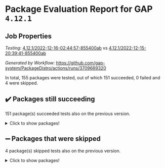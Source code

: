# Package Evaluation Report for GAP `4.12.1`

## Job Properties

*Testing:* [4.12.1/2022-12-16-02:44:57-855400ab](https://github.com/gap-system/PackageDistro/blob/data/reports/4.12.1/2022-12-16-02:44:57-855400ab) vs [4.12.1/2022-12-15-20:39:41-855400ab](https://github.com/gap-system/PackageDistro/blob/data/reports/4.12.1/2022-12-15-20:39:41-855400ab)

*Generated by Workflow:* https://github.com/gap-system/PackageDistro/actions/runs/3709669320

In total, 155 packages were tested, out of which 151 succeeded, 0 failed and 4 were skipped.

## :heavy_check_mark: Packages still succeeding

151 package(s) succeeded tests also on the previous version.
<details><summary>Click to show packages!</summary>

- 4ti2interface 2022.09-01 [(success)](https://github.com/gap-system/PackageDistro/actions/runs/3709669320/jobs/6288639907)
- ace 5.6.1 [(success)](https://github.com/gap-system/PackageDistro/actions/runs/3709669320/jobs/6288640011)
- aclib 1.3.2 [(success)](https://github.com/gap-system/PackageDistro/actions/runs/3709669320/jobs/6288640088)
- agt 0.3 [(success)](https://github.com/gap-system/PackageDistro/actions/runs/3709669320/jobs/6288640174)
- alnuth 3.2.1 [(success)](https://github.com/gap-system/PackageDistro/actions/runs/3709669320/jobs/6288640246)
- anupq 3.2.6 [(success)](https://github.com/gap-system/PackageDistro/actions/runs/3709669320/jobs/6288640325)
- atlasrep 2.1.6 [(success)](https://github.com/gap-system/PackageDistro/actions/runs/3709669320/jobs/6288640394)
- autodoc 2022.10.20 [(success)](https://github.com/gap-system/PackageDistro/actions/runs/3709669320/jobs/6288640485)
- automata 1.15 [(success)](https://github.com/gap-system/PackageDistro/actions/runs/3709669320/jobs/6288640563)
- automgrp 1.3.2 [(success)](https://github.com/gap-system/PackageDistro/actions/runs/3709669320/jobs/6288640619)
- autpgrp 1.11 [(success)](https://github.com/gap-system/PackageDistro/actions/runs/3709669320/jobs/6288640734)
- cap 2022.12-10 [(success)](https://github.com/gap-system/PackageDistro/actions/runs/3709669320/jobs/6288640803)
- caratinterface 2.3.4 [(success)](https://github.com/gap-system/PackageDistro/actions/runs/3709669320/jobs/6288640856)
- cddinterface 2022.11.01 [(success)](https://github.com/gap-system/PackageDistro/actions/runs/3709669320/jobs/6288640920)
- circle 1.6.5 [(success)](https://github.com/gap-system/PackageDistro/actions/runs/3709669320/jobs/6288640989)
- classicpres 1.22 [(success)](https://github.com/gap-system/PackageDistro/actions/runs/3709669320/jobs/6288641062)
- cohomolo 1.6.10 [(success)](https://github.com/gap-system/PackageDistro/actions/runs/3709669320/jobs/6288641140)
- congruence 1.2.4 [(success)](https://github.com/gap-system/PackageDistro/actions/runs/3709669320/jobs/6288641238)
- corelg 1.56 [(success)](https://github.com/gap-system/PackageDistro/actions/runs/3709669320/jobs/6288641325)
- crime 1.6 [(success)](https://github.com/gap-system/PackageDistro/actions/runs/3709669320/jobs/6288641397)
- crisp 1.4.5 [(success)](https://github.com/gap-system/PackageDistro/actions/runs/3709669320/jobs/6288641464)
- crypting 0.10.4 [(success)](https://github.com/gap-system/PackageDistro/actions/runs/3709669320/jobs/6288641540)
- cryst 4.1.25 [(success)](https://github.com/gap-system/PackageDistro/actions/runs/3709669320/jobs/6288641617)
- crystcat 1.1.10 [(success)](https://github.com/gap-system/PackageDistro/actions/runs/3709669320/jobs/6288641670)
- ctbllib 1.3.4 [(success)](https://github.com/gap-system/PackageDistro/actions/runs/3709669320/jobs/6288641721)
- cubefree 1.19 [(success)](https://github.com/gap-system/PackageDistro/actions/runs/3709669320/jobs/6288641779)
- curlinterface 2.3.1 [(success)](https://github.com/gap-system/PackageDistro/actions/runs/3709669320/jobs/6288641873)
- cvec 2.7.6 [(success)](https://github.com/gap-system/PackageDistro/actions/runs/3709669320/jobs/6288641931)
- datastructures 0.3.0 [(success)](https://github.com/gap-system/PackageDistro/actions/runs/3709669320/jobs/6288641990)
- deepthought 1.0.6 [(success)](https://github.com/gap-system/PackageDistro/actions/runs/3709669320/jobs/6288642043)
- design 1.7 [(success)](https://github.com/gap-system/PackageDistro/actions/runs/3709669320/jobs/6288642107)
- difsets 2.3.1 [(success)](https://github.com/gap-system/PackageDistro/actions/runs/3709669320/jobs/6288642162)
- digraphs 1.6.1 [(success)](https://github.com/gap-system/PackageDistro/actions/runs/3709669320/jobs/6288642213)
- edim 1.3.6 [(success)](https://github.com/gap-system/PackageDistro/actions/runs/3709669320/jobs/6288642268)
- example 4.3.2 [(success)](https://github.com/gap-system/PackageDistro/actions/runs/3709669320/jobs/6288642326)
- examplesforhomalg 2022.11-01 [(success)](https://github.com/gap-system/PackageDistro/actions/runs/3709669320/jobs/6288642368)
- factint 1.6.3 [(success)](https://github.com/gap-system/PackageDistro/actions/runs/3709669320/jobs/6288642419)
- ferret 1.0.9 [(success)](https://github.com/gap-system/PackageDistro/actions/runs/3709669320/jobs/6288642477)
- fga 1.4.0 [(success)](https://github.com/gap-system/PackageDistro/actions/runs/3709669320/jobs/6288642528)
- fining 1.5.4 [(success)](https://github.com/gap-system/PackageDistro/actions/runs/3709669320/jobs/6288642596)
- float 1.0.3 [(success)](https://github.com/gap-system/PackageDistro/actions/runs/3709669320/jobs/6288642651)
- format 1.4.3 [(success)](https://github.com/gap-system/PackageDistro/actions/runs/3709669320/jobs/6288642709)
- forms 1.2.9 [(success)](https://github.com/gap-system/PackageDistro/actions/runs/3709669320/jobs/6288642935)
- fplsa 1.2.5 [(success)](https://github.com/gap-system/PackageDistro/actions/runs/3709669320/jobs/6288642992)
- fr 2.4.12 [(success)](https://github.com/gap-system/PackageDistro/actions/runs/3709669320/jobs/6288643067)
- francy 1.2.5 [(success)](https://github.com/gap-system/PackageDistro/actions/runs/3709669320/jobs/6288643126)
- fwtree 1.3 [(success)](https://github.com/gap-system/PackageDistro/actions/runs/3709669320/jobs/6288643176)
- gapdoc 1.6.6 [(success)](https://github.com/gap-system/PackageDistro/actions/runs/3709669320/jobs/6288643228)
- gauss 2022.11-01 [(success)](https://github.com/gap-system/PackageDistro/actions/runs/3709669320/jobs/6288643311)
- gaussforhomalg 2022.08-03 [(success)](https://github.com/gap-system/PackageDistro/actions/runs/3709669320/jobs/6288643402)
- gbnp 1.0.5 [(success)](https://github.com/gap-system/PackageDistro/actions/runs/3709669320/jobs/6288643498)
- generalizedmorphismsforcap 2022.12-01 [(success)](https://github.com/gap-system/PackageDistro/actions/runs/3709669320/jobs/6288643591)
- genss 1.6.8 [(success)](https://github.com/gap-system/PackageDistro/actions/runs/3709669320/jobs/6288643687)
- gradedmodules 2022.09-02 [(success)](https://github.com/gap-system/PackageDistro/actions/runs/3709669320/jobs/6288643761)
- gradedringforhomalg 2022.11-01 [(success)](https://github.com/gap-system/PackageDistro/actions/runs/3709669320/jobs/6288643856)
- grape 4.9.0 [(success)](https://github.com/gap-system/PackageDistro/actions/runs/3709669320/jobs/6288643957)
- groupoids 1.71 [(success)](https://github.com/gap-system/PackageDistro/actions/runs/3709669320/jobs/6288644072)
- grpconst 2.6.3 [(success)](https://github.com/gap-system/PackageDistro/actions/runs/3709669320/jobs/6288644167)
- guarana 0.96.3 [(success)](https://github.com/gap-system/PackageDistro/actions/runs/3709669320/jobs/6288644249)
- guava 3.17 [(success)](https://github.com/gap-system/PackageDistro/actions/runs/3709669320/jobs/6288644331)
- hap 1.47 [(success)](https://github.com/gap-system/PackageDistro/actions/runs/3709669320/jobs/6288644409)
- hapcryst 0.1.15 [(success)](https://github.com/gap-system/PackageDistro/actions/runs/3709669320/jobs/6288644514)
- hecke 1.5.3 [(success)](https://github.com/gap-system/PackageDistro/actions/runs/3709669320/jobs/6288644591)
- help 3.5 [(success)](https://github.com/gap-system/PackageDistro/actions/runs/3709669320/jobs/6288644677)
- homalg 2022.11-01 [(success)](https://github.com/gap-system/PackageDistro/actions/runs/3709669320/jobs/6288644747)
- homalgtocas 2022.11-02 [(success)](https://github.com/gap-system/PackageDistro/actions/runs/3709669320/jobs/6288644855)
- idrel 2.44 [(success)](https://github.com/gap-system/PackageDistro/actions/runs/3709669320/jobs/6288644958)
- images 1.3.1 [(success)](https://github.com/gap-system/PackageDistro/actions/runs/3709669320/jobs/6288645038)
- intpic 0.3.0 [(success)](https://github.com/gap-system/PackageDistro/actions/runs/3709669320/jobs/6288645130)
- io 4.8.0 [(success)](https://github.com/gap-system/PackageDistro/actions/runs/3709669320/jobs/6288645261)
- io_forhomalg 2022.11-01 [(success)](https://github.com/gap-system/PackageDistro/actions/runs/3709669320/jobs/6288645353)
- irredsol 1.4.4 [(success)](https://github.com/gap-system/PackageDistro/actions/runs/3709669320/jobs/6288645445)
- json 2.1.1 [(success)](https://github.com/gap-system/PackageDistro/actions/runs/3709669320/jobs/6288645538)
- jupyterkernel 1.4.1 [(success)](https://github.com/gap-system/PackageDistro/actions/runs/3709669320/jobs/6288645638)
- jupyterviz 1.5.6 [(success)](https://github.com/gap-system/PackageDistro/actions/runs/3709669320/jobs/6288645747)
- kan 1.34 [(success)](https://github.com/gap-system/PackageDistro/actions/runs/3709669320/jobs/6288645858)
- kbmag 1.5.10 [(success)](https://github.com/gap-system/PackageDistro/actions/runs/3709669320/jobs/6288645948)
- laguna 3.9.5 [(success)](https://github.com/gap-system/PackageDistro/actions/runs/3709669320/jobs/6288646037)
- liealgdb 2.2.1 [(success)](https://github.com/gap-system/PackageDistro/actions/runs/3709669320/jobs/6288646122)
- liepring 2.8 [(success)](https://github.com/gap-system/PackageDistro/actions/runs/3709669320/jobs/6288646209)
- liering 2.4.2 [(success)](https://github.com/gap-system/PackageDistro/actions/runs/3709669320/jobs/6288646337)
- linearalgebraforcap 2022.12-04 [(success)](https://github.com/gap-system/PackageDistro/actions/runs/3709669320/jobs/6288646453)
- localizeringforhomalg 2022.11-01 [(success)](https://github.com/gap-system/PackageDistro/actions/runs/3709669320/jobs/6288646542)
- loops 3.4.3 [(success)](https://github.com/gap-system/PackageDistro/actions/runs/3709669320/jobs/6288646625)
- lpres 1.0.3 [(success)](https://github.com/gap-system/PackageDistro/actions/runs/3709669320/jobs/6288646752)
- majoranaalgebras 1.5.1 [(success)](https://github.com/gap-system/PackageDistro/actions/runs/3709669320/jobs/6288646846)
- mapclass 1.4.6 [(success)](https://github.com/gap-system/PackageDistro/actions/runs/3709669320/jobs/6288646935)
- matgrp 0.70 [(success)](https://github.com/gap-system/PackageDistro/actions/runs/3709669320/jobs/6288647017)
- matricesforhomalg 2022.12-01 [(success)](https://github.com/gap-system/PackageDistro/actions/runs/3709669320/jobs/6288647110)
- modisom 2.5.3 [(success)](https://github.com/gap-system/PackageDistro/actions/runs/3709669320/jobs/6288647209)
- modulepresentationsforcap 2022.12-01 [(success)](https://github.com/gap-system/PackageDistro/actions/runs/3709669320/jobs/6288647320)
- modules 2022.11-01 [(success)](https://github.com/gap-system/PackageDistro/actions/runs/3709669320/jobs/6288647402)
- monoidalcategories 2022.12-01 [(success)](https://github.com/gap-system/PackageDistro/actions/runs/3709669320/jobs/6288647474)
- nconvex 2022.09-01 [(success)](https://github.com/gap-system/PackageDistro/actions/runs/3709669320/jobs/6288647543)
- nilmat 1.4.2 [(success)](https://github.com/gap-system/PackageDistro/actions/runs/3709669320/jobs/6288647630)
- nock 1.5 [(success)](https://github.com/gap-system/PackageDistro/actions/runs/3709669320/jobs/6288647718)
- normalizinterface 1.3.5 [(success)](https://github.com/gap-system/PackageDistro/actions/runs/3709669320/jobs/6288647798)
- nq 2.5.9 [(success)](https://github.com/gap-system/PackageDistro/actions/runs/3709669320/jobs/6288647874)
- numericalsgps 1.3.1 [(success)](https://github.com/gap-system/PackageDistro/actions/runs/3709669320/jobs/6288647951)
- openmath 11.5.2 [(success)](https://github.com/gap-system/PackageDistro/actions/runs/3709669320/jobs/6288648007)
- orb 4.9.0 [(success)](https://github.com/gap-system/PackageDistro/actions/runs/3709669320/jobs/6288648108)
- packagemanager 1.3.2 [(success)](https://github.com/gap-system/PackageDistro/actions/runs/3709669320/jobs/6288648178)
- patternclass 2.4.3 [(success)](https://github.com/gap-system/PackageDistro/actions/runs/3709669320/jobs/6288648255)
- permut 2.0.4 [(success)](https://github.com/gap-system/PackageDistro/actions/runs/3709669320/jobs/6288648367)
- polenta 1.3.10 [(success)](https://github.com/gap-system/PackageDistro/actions/runs/3709669320/jobs/6288648439)
- polymaking 0.8.6 [(success)](https://github.com/gap-system/PackageDistro/actions/runs/3709669320/jobs/6288648519)
- primgrp 3.4.3 [(success)](https://github.com/gap-system/PackageDistro/actions/runs/3709669320/jobs/6288648585)
- profiling 2.5.1 [(success)](https://github.com/gap-system/PackageDistro/actions/runs/3709669320/jobs/6288648645)
- qpa 1.34 [(success)](https://github.com/gap-system/PackageDistro/actions/runs/3709669320/jobs/6288648714)
- quagroup 1.8.3 [(success)](https://github.com/gap-system/PackageDistro/actions/runs/3709669320/jobs/6288648785)
- radiroot 2.9 [(success)](https://github.com/gap-system/PackageDistro/actions/runs/3709669320/jobs/6288648864)
- rcwa 4.7.1 [(success)](https://github.com/gap-system/PackageDistro/actions/runs/3709669320/jobs/6288648936)
- rds 1.8 [(success)](https://github.com/gap-system/PackageDistro/actions/runs/3709669320/jobs/6288649054)
- recog 1.4.2 [(success)](https://github.com/gap-system/PackageDistro/actions/runs/3709669320/jobs/6288649126)
- repndecomp 1.2.1 [(success)](https://github.com/gap-system/PackageDistro/actions/runs/3709669320/jobs/6288649191)
- repsn 3.1.0 [(success)](https://github.com/gap-system/PackageDistro/actions/runs/3709669320/jobs/6288649249)
- resclasses 4.7.3 [(success)](https://github.com/gap-system/PackageDistro/actions/runs/3709669320/jobs/6288649313)
- ringsforhomalg 2022.11-01 [(success)](https://github.com/gap-system/PackageDistro/actions/runs/3709669320/jobs/6288649362)
- sco 2022.09-01 [(success)](https://github.com/gap-system/PackageDistro/actions/runs/3709669320/jobs/6288649430)
- scscp 2.4.0 [(success)](https://github.com/gap-system/PackageDistro/actions/runs/3709669320/jobs/6288649494)
- semigroups 5.2.0 [(success)](https://github.com/gap-system/PackageDistro/actions/runs/3709669320/jobs/6288649566)
- sglppow 2.3 [(success)](https://github.com/gap-system/PackageDistro/actions/runs/3709669320/jobs/6288649618)
- sgpviz 0.999.5 [(success)](https://github.com/gap-system/PackageDistro/actions/runs/3709669320/jobs/6288649665)
- simpcomp 2.1.14 [(success)](https://github.com/gap-system/PackageDistro/actions/runs/3709669320/jobs/6288649702)
- singular 2022.09.23 [(success)](https://github.com/gap-system/PackageDistro/actions/runs/3709669320/jobs/6288649737)
- sl2reps 1.1 [(success)](https://github.com/gap-system/PackageDistro/actions/runs/3709669320/jobs/6288649781)
- sla 1.5.3 [(success)](https://github.com/gap-system/PackageDistro/actions/runs/3709669320/jobs/6288649813)
- smallgrp 1.5.1 [(success)](https://github.com/gap-system/PackageDistro/actions/runs/3709669320/jobs/6288649865)
- smallsemi 0.6.13 [(success)](https://github.com/gap-system/PackageDistro/actions/runs/3709669320/jobs/6288649926)
- sonata 2.9.6 [(success)](https://github.com/gap-system/PackageDistro/actions/runs/3709669320/jobs/6288649983)
- sophus 1.27 [(success)](https://github.com/gap-system/PackageDistro/actions/runs/3709669320/jobs/6288650035)
- spinsym 1.5.2 [(success)](https://github.com/gap-system/PackageDistro/actions/runs/3709669320/jobs/6288650081)
- standardff 0.9.4 [(success)](https://github.com/gap-system/PackageDistro/actions/runs/3709669320/jobs/6288650143)
- symbcompcc 1.3.2 [(success)](https://github.com/gap-system/PackageDistro/actions/runs/3709669320/jobs/6288650203)
- thelma 1.3 [(success)](https://github.com/gap-system/PackageDistro/actions/runs/3709669320/jobs/6288650258)
- tomlib 1.2.9 [(success)](https://github.com/gap-system/PackageDistro/actions/runs/3709669320/jobs/6288650318)
- toolsforhomalg 2022.12-01 [(success)](https://github.com/gap-system/PackageDistro/actions/runs/3709669320/jobs/6288650394)
- toric 1.9.5 [(success)](https://github.com/gap-system/PackageDistro/actions/runs/3709669320/jobs/6288650451)
- toricvarieties 2022.07.13 [(success)](https://github.com/gap-system/PackageDistro/actions/runs/3709669320/jobs/6288650529)
- transgrp 3.6.3 [(success)](https://github.com/gap-system/PackageDistro/actions/runs/3709669320/jobs/6288650601)
- ugaly 4.0.3 [(success)](https://github.com/gap-system/PackageDistro/actions/runs/3709669320/jobs/6288650683)
- unipot 1.5 [(success)](https://github.com/gap-system/PackageDistro/actions/runs/3709669320/jobs/6288650756)
- unitlib 4.1.0 [(success)](https://github.com/gap-system/PackageDistro/actions/runs/3709669320/jobs/6288650827)
- utils 0.81 [(success)](https://github.com/gap-system/PackageDistro/actions/runs/3709669320/jobs/6288650900)
- uuid 0.7 [(success)](https://github.com/gap-system/PackageDistro/actions/runs/3709669320/jobs/6288650984)
- walrus 0.9991 [(success)](https://github.com/gap-system/PackageDistro/actions/runs/3709669320/jobs/6288651042)
- wedderga 4.10.2 [(success)](https://github.com/gap-system/PackageDistro/actions/runs/3709669320/jobs/6288651114)
- xmod 2.88 [(success)](https://github.com/gap-system/PackageDistro/actions/runs/3709669320/jobs/6288651273)
- xmodalg 1.23 [(success)](https://github.com/gap-system/PackageDistro/actions/runs/3709669320/jobs/6288651405)
- yangbaxter 0.10.2 [(success)](https://github.com/gap-system/PackageDistro/actions/runs/3709669320/jobs/6288651496)
- zeromqinterface 0.14 [(success)](https://github.com/gap-system/PackageDistro/actions/runs/3709669320/jobs/6288651602)
</details>

## :heavy_minus_sign: Packages that were skipped

4 package(s) skipped tests also on the previous version.
<details><summary>Click to show packages!</summary>

- browse 1.8.19 [(skipped)](https://github.com/gap-system/PackageDistro/actions/runs/3709669320/jobs/6288497430)
- itc 1.5.1 [(skipped)](https://github.com/gap-system/PackageDistro/actions/runs/3709669320/jobs/6288497430)
- polycyclic 2.16 [(skipped)](https://github.com/gap-system/PackageDistro/actions/runs/3709669320/jobs/6288497430)
- xgap 4.31 [(skipped)](https://github.com/gap-system/PackageDistro/actions/runs/3709669320/jobs/6288497430)
</details>

